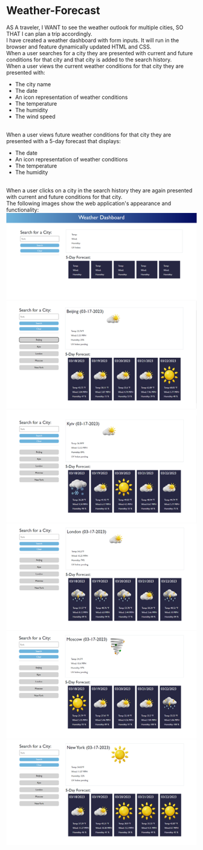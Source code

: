 # Weather-Forecast

AS A traveler, I WANT to see the weather outlook for multiple cities, SO THAT I can plan a trip accordingly.
<br>
I have created a weather dashboard with form inputs. It will run in the browser and feature dynamically updated HTML and CSS.
<br>
When a user searches for a city they are presented with current and future conditions for that city and that city is added to the search history. 
<br>
When a user views the current weather conditions for that city they are presented with:
<ul>
<li>
The city name
</li>
<li>
The date
</li>
<li>
An icon representation of weather conditions
</li>
<li>
The temperature
</li>
<li>
The humidity
</li>
<li>
The wind speed
</li>
</ul>

<br>
When a user views future weather conditions for that city they are presented with a 5-day forecast that displays:
<ul>
<li>
The date
</li>
<li>
An icon representation of weather conditions
</li>
<li>
The temperature
</li>
<li>
The humidity
</li>
</ul>

<br>
When a user clicks on a city in the search history they are again presented with current and future conditions for that city.
<br>
The following images show the web application's appearance and functionality:

<img src="./assets/Images/screenshot/screenshot1.PNG" alt="screenshot of the user interface1">
<img src="./assets/Images/screenshot/screenshot2.PNG" alt="screenshot of the user interface2">
<img src="./assets/Images/screenshot/screenshot3.PNG" alt="screenshot of the user interface3">
<img src="./assets/Images/screenshot/screenshot4.PNG" alt="screenshot of the user interface4">
<img src="./assets/Images/screenshot/screenshot5.PNG" alt="screenshot of the user interface5">
<img src="./assets/Images/screenshot/screenshot6.PNG" alt="screenshot of the user interface6">
